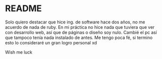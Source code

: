 # README

Solo quiero destacar que hice ing. de software hace dos años, no me acuerdo de nada de ruby. En mi práctica no hice nada que tuviera que ver con desarrollo web, así que de páginas o diseño soy nulo. Cambié el pc así que tampoco tenía nada instalado de antes.
Me tengo poca fé, si termino esto lo consideraré un gran logro personal xd

Wish me luck